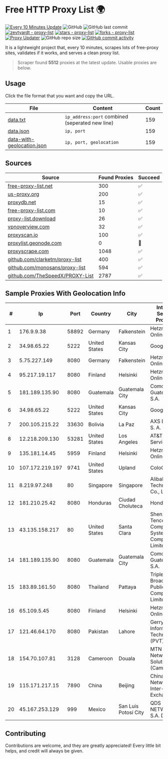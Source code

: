 
# Free HTTP Proxy List 🌍

[![Every 10 Minutes Update](https://github.com/mertguvencli/http-proxy-list/actions/workflows/main.yml/badge.svg?branch=main)](https://github.com/mertguvencli/http-proxy-list/actions/workflows/main.yml)
![GitHub](https://img.shields.io/github/license/mertguvencli/http-proxy-list)
![GitHub last commit](https://img.shields.io/github/last-commit/mertguvencli/http-proxy-list)
[![zevtyardt - proxy-list](https://img.shields.io/static/v1?label=zevtyardt&message=proxy-list&color=blue&logo=github)](https://github.com/zevtyardt/proxy-list "Go to GitHub repo")
[![stars - proxy-list](https://img.shields.io/github/stars/zevtyardt/proxy-list?style=social)](https://github.com/zevtyardt/proxy-list)
[![forks - proxy-list](https://img.shields.io/github/forks/zevtyardt/proxy-list?style=social)](https://github.com/zevtyardt/proxy-list)
[![Proxy Updater](https://github.com/zevtyardt/proxy-list/workflows/Proxy%20Updater/badge.svg)](https://github.com/zevtyardt/proxy-list/actions?query=workflow:"Proxy+Updater")
![GitHub repo size](https://img.shields.io/github/repo-size/zevtyardt/proxy-list)
[![GitHub commit activity](https://img.shields.io/github/commit-activity/m/zevtyardt/proxy-list?logo=commits)](https://github.com/zevtyardt/proxy-list/commits/main)

It is a lightweight project that, every 10 minutes, scrapes lots of free-proxy sites, validates if it works, and serves a clean proxy list.

> Scraper found **5512** proxies at the latest update. Usable proxies are below.

## Usage

Click the file format that you want and copy the URL.

|File|Content|Count|
|----|-------|-----|
|[data.txt](https://raw.githubusercontent.com/mertguvencli/http-proxy-list/main/proxy-list/data.txt)|`ip_address:port` combined (seperated new line)|159|
|[data.json](https://raw.githubusercontent.com/mertguvencli/http-proxy-list/main/proxy-list/data.json)|`ip, port`|159|
|[data-with-geolocation.json](https://raw.githubusercontent.com/mertguvencli/http-proxy-list/main/proxy-list/data-with-geolocation.json)|`ip, port, geolocation`|159|

## Sources

|Source|Found Proxies|Succeed|
|------|-------------|-------|
|[free-proxy-list.net](https://free-proxy-list.net)|300|✅|
|[us-proxy.org](https://www.us-proxy.org)|200|✅|
|[proxydb.net](http://proxydb.net)|15|✅|
|[free-proxy-list.com](https://free-proxy-list.com/?page=&port=&type%5B%5D=http&type%5B%5D=https&up_time=0&search=Search)|10|✅|
|[proxy-list.download](https://www.proxy-list.download/HTTP)|26|✅|
|[vpnoverview.com](https://vpnoverview.com/privacy/anonymous-browsing/free-proxy-servers)|32|✅|
|[proxyscan.io](https://www.proxyscan.io)|100|✅|
|[proxylist.geonode.com](https://proxylist.geonode.com/api/proxy-list?limit=300&page=1&sort_by=lastChecked&sort_type=desc&protocols=http,https)|0|🚫|
|[proxyscrape.com](https://api.proxyscrape.com/v2/?request=displayproxies&protocol=http&timeout=10000&country=all&ssl=all&anonymity=all)|1048|✅|
|[github.com/clarketm/proxy-list](https://raw.githubusercontent.com/clarketm/proxy-list/master/proxy-list-raw.txt)|400|✅|
|[github.com/monosans/proxy-list](https://raw.githubusercontent.com/monosans/proxy-list/main/proxies/http.txt)|594|✅|
|[github.com/TheSpeedX/PROXY-List](https://raw.githubusercontent.com/TheSpeedX/PROXY-List/master/http.txt)|2787|✅|


## Sample Proxies With Geolocation Info

|#|Ip|Port|Country|City|Internet Service Provider|
|-|--|----|-------|----|-------------------------|
|1|176.9.9.38|58892|Germany|Falkenstein|Hetzner Online GmbH|
|2|34.98.65.22|5222|United States|Kansas City|Google LLC|
|3|5.75.227.149|8080|Germany|Falkenstein|Hetzner Online GmbH|
|4|95.217.19.117|8080|Finland|Helsinki|Hetzner Online GmbH|
|5|181.189.135.90|8080|Guatemala|Guatemala City|Comcel Guatemala S.A.|
|6|34.98.65.22|5222|United States|Kansas City|Google LLC|
|7|200.105.215.22|33630|Bolivia|La Paz|AXS Bolivia S. A.|
|8|12.218.209.130|53281|United States|Los Angeles|AT&T Services, Inc.|
|9|135.181.14.45|5959|Finland|Helsinki|Hetzner Online GmbH|
|10|107.172.219.197|9741|United States|Upland|ColoCrossing|
|11|8.219.97.248|80|Singapore|Singapore|Alibaba (US) Technology Co., Ltd.|
|12|181.210.25.42|8080|Honduras|Ciudad Choluteca|Hondutel|
|13|43.135.158.217|80|United States|Santa Clara|Shenzhen Tencent Computer Systems Company Limited|
|14|181.189.135.90|8080|Guatemala|Guatemala City|Comcel Guatemala S.A.|
|15|183.89.161.50|8080|Thailand|Pattaya|Triple T Broadband Public Company Limited|
|16|65.109.5.45|8080|Finland|Helsinki|Hetzner Online GmbH|
|17|121.46.64.170|8080|Pakistan|Lahore|Gerrys Information Technology (PVT) Ltd|
|18|154.70.107.81|3128|Cameroon|Douala|MTN Network Solutions (Cameroon)|
|19|115.171.217.15|7890|China|Beijing|China Networks Inter-Exchange|
|20|45.167.253.129|999|Mexico|San Luis Potosí City|QDS NETWORKS, S.A. DE C.V.|



## Contributing

Contributions are welcome, and they are greatly appreciated! Every
little bit helps, and credit will always be given.

